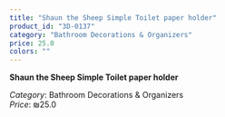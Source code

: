 ```yaml
---
title: "Shaun the Sheep Simple Toilet paper holder"
product_id: "3D-0137"
category: "Bathroom Decorations & Organizers"
price: 25.0
colors: ""
---
```


**Shaun the Sheep Simple Toilet paper holder**

*Category*: Bathroom Decorations & Organizers  
*Price*: ₪25.0

